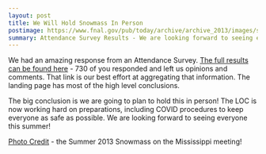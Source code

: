 ```yaml
---
layout: post
title: We Will Hold Snowmass In Person
postimage: https://www.fnal.gov/pub/today/archive/archive_2013/images/snowmass-group.jpg
summary: Attendance Survey Results - We are looking forward to seeing everyone on July 17th!
---
```


We had an amazing response from an Attendance Survey. [The full results can be found here](https://gordonwatts.github.io/snowmass-attendance) - 730 of you responded and left us opinions and comments. That link is our best effort at aggregating that information. The landing page has most of the high level conclusions.

The big conclusion is we are going to plan to hold this in person! The LOC is now working hard on preparations, including COVID procedures to keep everyone as safe as possible.  We are looking forward to seeing everyone this summer!

[Photo Credit](https://www.fnal.gov/pub/today/archive/archive_2013/today13-08-09.html) - the Summer 2013 Snowmass on the Mississippi meeting!